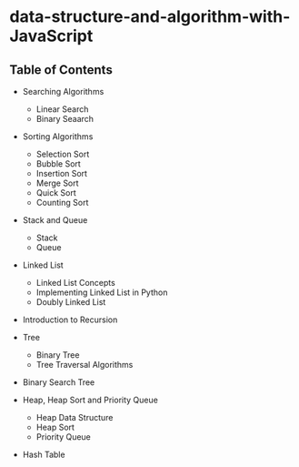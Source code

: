# data-structure-and-algorithm-with-JavaScript

## Table of Contents

 * Searching Algorithms
    * Linear Search
    * Binary Seaarch
* Sorting Algorithms
    * Selection Sort
    * Bubble Sort
    * Insertion Sort
    * Merge Sort
    * Quick Sort
    * Counting Sort

* Stack and Queue
    * Stack
    * Queue
* Linked List
    * Linked List Concepts
    * Implementing Linked List in Python
    * Doubly Linked List
* Introduction to Recursion
* Tree
    * Binary Tree
    * Tree Traversal Algorithms
* Binary Search Tree
* Heap, Heap Sort and Priority Queue
    * Heap Data Structure
    * Heap Sort
    * Priority Queue
* Hash Table
 
